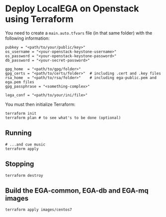 # Deploy LocalEGA on Openstack using Terraform

You need to create a `main.auto.tfvars` file (in that same folder) with the following information:

```
pubkey = "<path/to/your/public/key>"
os_username = "<your-openstack-keystone-username>"
os_password = "<your-openstack-keystone-password>"
db_password = "<your-secret-password>"

gpg_home  = "<path/to/gpg/folder>"
gpg_certs = "<path/to/certs/folder>"  # including .cert and .key files
rsa_home  = "<path/to/rsa/folder>"    # including ega-public.pem and ega.pem files
gpg_passphrase = "<something-complex>"

lega_conf = "<path/to/your/ini/file>"
```

You must then initialize Terraform:

	terraform init
	terraform plan # to see what's to be done (optional)

## Running

	# ...and cue music
	terraform apply
	
## Stopping

	terraform destroy

## Build the EGA-common, EGA-db and EGA-mq images

	terraform apply images/centos7

